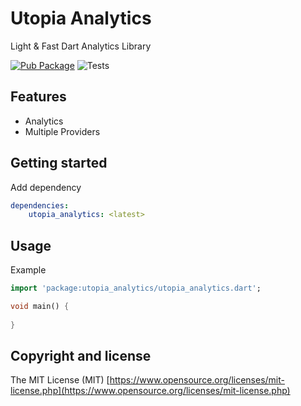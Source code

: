 # Utopia Analytics

Light & Fast Dart Analytics Library

[![Pub Package](https://img.shields.io/pub/v/utopia_analytics.svg?style=flat-square)](https://pub.dev/packages/utopia_analytics) ![Tests](https://github.com/utopia-dart/utopia_analytics/workflows/test/badge.svg)

## Features

- Analytics
- Multiple Providers

## Getting started

Add dependency

```yaml
dependencies:
    utopia_analytics: <latest>
```

## Usage

Example

```dart
import 'package:utopia_analytics/utopia_analytics.dart';

void main() {
  
}
```

## Copyright and license

The MIT License (MIT) [https://www.opensource.org/licenses/mit-license.php](https://www.opensource.org/licenses/mit-license.php)